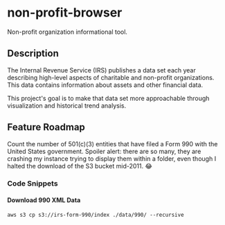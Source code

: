 # non-profit-browser
Non-profit organization informational tool.

## Description
The Internal Revenue Service (IRS) publishes a data set each year describing high-level aspects of charitable and non-profit organizations. This data contains information about assets and other financial data.

This project's goal is to make that data set more approachable through visualization and historical trend analysis.

## Feature Roadmap
Count the number of 501(c)(3) entities that have filed a Form 990 with the United States government. Spoiler alert: there are so many, they are crashing my instance trying to display them within a folder, even though I halted the download of the S3 bucket mid-2011. 😂

### Code Snippets

#### Download 990 XML Data
```AWS Command Line Interface
aws s3 cp s3://irs-form-990/index ./data/990/ --recursive
```

